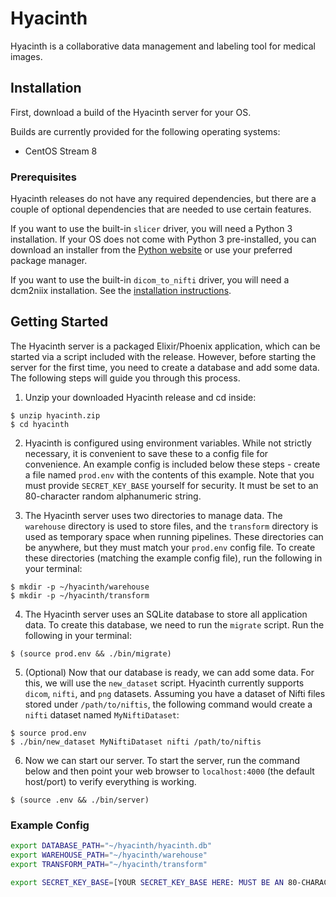 # Hyacinth

Hyacinth is a collaborative data management and labeling tool for medical images.

## Installation

First, download a build of the Hyacinth server for your OS.

Builds are currently provided for the following operating systems:

* CentOS Stream 8

### Prerequisites

Hyacinth releases do not have any required dependencies, but there
are a couple of optional dependencies that are needed to use certain features.

If you want to use the built-in `slicer` driver, you will need a Python 3 installation.
If your OS does not come with Python 3 pre-installed, you can download an installer
from the [Python website](https://www.python.org/downloads/) or use your preferred package manager.

If you want to use the built-in `dicom_to_nifti` driver, you will need a dcm2niix installation.
See the [installation instructions](https://github.com/rordenlab/dcm2niix#install).

## Getting Started

The Hyacinth server is a packaged Elixir/Phoenix application, which can be started
via a script included with the release. However, before starting the server for the
first time, you need to create a database and add some data. The following steps will guide
you through this process.

1. Unzip your downloaded Hyacinth release and cd inside:

```console
$ unzip hyacinth.zip
$ cd hyacinth
```

2. Hyacinth is configured using environment variables. While not strictly necessary,
it is convenient to save these to a config file for convenience. An example config is
included below these steps - create a file named `prod.env` with the contents of this example.
Note that you must provide `SECRET_KEY_BASE` yourself for security. It must be set to an
80-character random alphanumeric string.

3. The Hyacinth server uses two directories to manage data. The `warehouse` directory is used to
store files, and the `transform` directory is used as temporary space when running pipelines.
These directories can be anywhere, but they must match your `prod.env` config file.
To create these directories (matching the example config file), run the following in your terminal:

```console
$ mkdir -p ~/hyacinth/warehouse
$ mkdir -p ~/hyacinth/transform
```

4. The Hyacinth server uses an SQLite database to store all application data. To create this database,
we need to run the `migrate` script. Run the following in your terminal:

```console
$ (source prod.env && ./bin/migrate)
```

5. (Optional) Now that our database is ready, we can add some data. For this, we will use the `new_dataset`
script. Hyacinth currently supports `dicom`, `nifti`, and `png` datasets. Assuming you have a dataset of
Nifti files stored under `/path/to/niftis`, the following command would create a `nifti` dataset
named `MyNiftiDataset`:

```console
$ source prod.env
$ ./bin/new_dataset MyNiftiDataset nifti /path/to/niftis
```

6. Now we can start our server. To start the server, run the command below and then point your
web browser to `localhost:4000` (the default host/port) to verify everything is working.

```console
$ (source .env && ./bin/server)
```

### Example Config

```bash
export DATABASE_PATH="~/hyacinth/hyacinth.db"
export WAREHOUSE_PATH="~/hyacinth/warehouse"
export TRANSFORM_PATH="~/hyacinth/transform"

export SECRET_KEY_BASE=[YOUR SECRET_KEY_BASE HERE: MUST BE AN 80-CHARACTER ALPHANUMERIC STRING]
```
